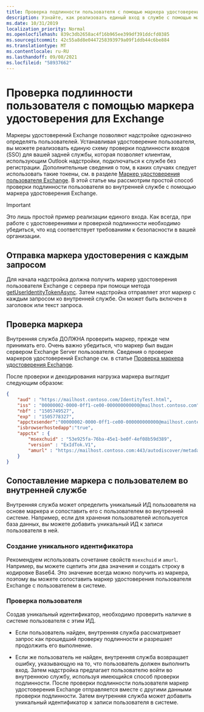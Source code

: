 ```yaml
---
title: Проверка подлинности пользователя с помощью маркера удостоверения в надстройке
description: Узнайте, как реализовать единый вход в службе с помощью маркера удостоверения, предоставленного надстройкой Outlook.
ms.date: 10/31/2019
localization_priority: Normal
ms.openlocfilehash: 839c3db2658ac4f16b965ee399df391ddcfd0385
ms.sourcegitcommit: 42c55a8d8e0447258393979a09f1ddb44c6be884
ms.translationtype: MT
ms.contentlocale: ru-RU
ms.lasthandoff: 09/08/2021
ms.locfileid: "58937662"
---
```

# <a name="authenticate-a-user-with-an-identity-token-for-exchange"></a>Проверка подлинности пользователя с помощью маркера удостоверения для Exchange

Маркеры удостоверений Exchange позволяют надстройке однозначно определять пользователей.
 Устанавливая удостоверение пользователя, вы можете реализовать единую схему проверки подлинности входов (SSO) для вашей задней службы, которая позволяет клиентам, использующим Outlook надстройки, подключаться к службе без регистрации. Дополнительные сведения о том, в каких случаях следует использовать такие токены, см. в разделе [Маркер удостоверения пользователя Exchange](authentication.md#exchange-user-identity-token). В этой статье мы рассмотрим простой способ проверки подлинности пользователя во внутренней службе с помощью маркера удостоверения Exchange.

> [!IMPORTANT]
> Это лишь простой пример реализации единого входа. Как всегда, при работе с удостоверениями и проверкой подлинности необходимо убедиться, что код соответствует требованиям к безопасности в вашей организации.

## <a name="send-the-id-token-with-each-request"></a>Отправка маркера удостоверения с каждым запросом

Для начала надстройка должна получить маркер удостоверения пользователя Exchange с сервера при помощи метода [getUserIdentityTokenAsync](../reference/objectmodel/preview-requirement-set/office.context.mailbox.md#methods). Затем надстройка отправляет этот маркер с каждым запросом ко внутренней службе. Он может быть включен в заголовок или текст запроса.

## <a name="validate-the-token"></a>Проверка маркера

Внутренняя служба ДОЛЖНА проверить маркер, прежде чем принимать его. Очень важно убедиться, что маркер был выдан сервером Exchange Server пользователя. Сведения о проверке маркеров удостоверений Exchange см. в статье [Проверка маркера удостоверения Exchange](validate-an-identity-token.md).

После проверки и декодирования нагрузка маркера выглядит следующим образом:

```json
{ 
    "aud" : "https://mailhost.contoso.com/IdentityTest.html",
    "iss" : "00000002-0000-0ff1-ce00-000000000000@mailhost.contoso.com",
    "nbf" : "1505749527",
    "exp" : "1505778327",
    "appctxsender":"00000002-0000-0ff1-ce00-000000000000@mailhost.context.com",
    "isbrowserhostedapp":"true",
    "appctx" : {
        "msexchuid" : "53e925fa-76ba-45e1-be0f-4ef08b59d389",
        "version" : "ExIdTok.V1",
        "amurl" : "https://mailhost.contoso.com:443/autodiscover/metadata/json/1"
    }
}
```

## <a name="map-the-token-to-a-user-in-your-backend"></a>Сопоставление маркера с пользователем во внутренней службе

Внутренняя служба может определить уникальный ИД пользователя на основе маркера и сопоставить его с пользователем во внутренней системе. Например, если для хранения пользователей используется база данных, вы можете добавить уникальный ИД к записи пользователя в ней.

### <a name="generate-a-unique-id"></a>Создание уникального идентификатора

Рекомендуем использовать сочетание свойств `msexchuid` и `amurl`. Например, вы можете сцепить эти два значения и создать строку в кодировке Base64. Это значение всегда можно получить из маркера, поэтому вы можете сопоставить маркер удостоверения пользователя Exchange с пользователем в системе.

### <a name="check-the-user"></a>Проверка пользователя

Создав уникальный идентификатор, необходимо проверить наличие в системе пользователя с этим ИД.

- Если пользователь найден, внутренняя служба рассматривает запрос как прошедший проверку подлинности и разрешает продолжить его выполнение.

- Если же пользователь не найден, внутренняя служба возвращает ошибку, указывающую на то, что пользователь должен выполнить вход. Затем надстройка предлагает пользователю войти во внутреннюю службу, используя имеющийся способ проверки подлинности. После проверки подлинности пользователя маркер удостоверения Exchange отправляется вместе с другими данными проверки подлинности.
 Затем внутренняя служба может добавить уникальный идентификатор к записи пользователя в системе.
